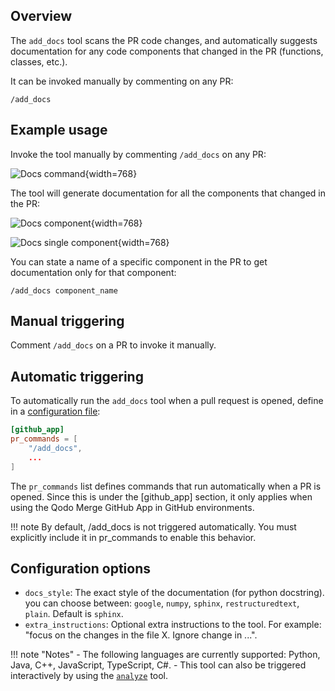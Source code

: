 ## Overview

The `add_docs` tool scans the PR code changes, and automatically suggests documentation for any code components that changed in the PR (functions, classes, etc.).

It can be invoked manually by commenting on any PR:

```
/add_docs
```

## Example usage

Invoke the tool manually by commenting `/add_docs` on any PR:

![Docs command](https://codium.ai/images/pr_agent/docs_command.png){width=768}

The tool will generate documentation for all the components that changed in the PR:

![Docs component](https://codium.ai/images/pr_agent/docs_components.png){width=768}

![Docs single component](https://codium.ai/images/pr_agent/docs_single_component.png){width=768}

You can state a name of a specific component in the PR to get documentation only for that component:

```
/add_docs component_name
```

## Manual triggering

Comment `/add_docs` on a PR to invoke it manually.

## Automatic triggering

To automatically run the `add_docs` tool when a pull request is opened, define in a [configuration file](https://qodo-merge-docs.qodo.ai/usage-guide/configuration_options/):


```toml
[github_app]
pr_commands = [
    "/add_docs",
    ...
]
```

The `pr_commands` list defines commands that run automatically when a PR is opened.
Since this is under the [github_app] section, it only applies when using the Qodo Merge GitHub App in GitHub environments.

!!! note
By default, /add_docs is not triggered automatically. You must explicitly include it in pr_commands to enable this behavior.

## Configuration options

- `docs_style`: The exact style of the documentation (for python docstring). you can choose between: `google`, `numpy`, `sphinx`, `restructuredtext`, `plain`. Default is `sphinx`.
- `extra_instructions`: Optional extra instructions to the tool. For example: "focus on the changes in the file X. Ignore change in ...".

!!! note "Notes"
    - The following languages are currently supported: Python, Java, C++, JavaScript, TypeScript, C#.
    - This tool can also be triggered interactively by using the [`analyze`](./analyze.md) tool.
